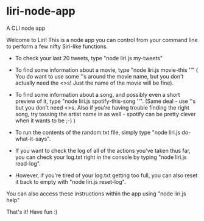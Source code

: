 # liri-node-app
A CLI node app 

Welcome to Liri! This is a node app you can control from your command line to perform a few nifty Siri-like functions.

 * To check your last 20 tweets, type "node liri.js my-tweets"

* To find some information about a movie, type "node liri.js movie-this '<name of movie>'" ( You do want to use some ''s around the movie name, but you don't actually need the <>s! Just the name of the movie will be fine).

* To find some information about a song, and possibly even a short preview of it, type "node liri.js spotify-this-song '<song-name>'". (Same deal - use ''s but you don't need <>s. Also if you're having trouble finding the right song, try tossing the artist name in as well - spotify can be pretty clever when it wants to be ;-) )

* To run the contents of the random.txt file, simply type "node liri.js do-what-it-says".

* If you want to check the log of all of the actions you've taken thus far, you can check your log.txt right in the console by typing "node liri.js read-log".

* However, if you're tired of your log.txt getting too full, you can also reset it back to empty with "node liri.js reset-log".


You can also access these instructions within the app using "node liri.js help"

That's it! Have fun :)
